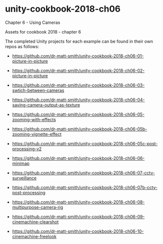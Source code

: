 # unity-cookbook-2018-ch06
Chapter 6 - Using Cameras


Assets for cookbook 2018 - chapter 6

The completed Unity projects for each example can be found in their own repos as follows:

- https://github.com/dr-matt-smith/unity-cookbook-2018-ch06-01-picture-in-picture

- https://github.com/dr-matt-smith/unity-cookbook-2018-ch06-02-picture-in-picture

- https://github.com/dr-matt-smith/unity-cookbook-2018-ch06-03-swtich-between-cameras

- https://github.com/dr-matt-smith/unity-cookbook-2018-ch06-04-saving-camera-output-as-texture

- https://github.com/dr-matt-smith/unity-cookbook-2018-ch06-05-zooming-with-effects
- https://github.com/dr-matt-smith/unity-cookbook-2018-ch06-05b-zooming-vignette-effect
- https://github.com/dr-matt-smith/unity-cookbook-2018-ch06-05c-post-processing-v2

- https://github.com/dr-matt-smith/unity-cookbook-2018-ch06-06-minimap

- https://github.com/dr-matt-smith/unity-cookbook-2018-ch06-07-cctv-surveillance
- https://github.com/dr-matt-smith/unity-cookbook-2018-ch06-07b-cctv-post-processing

- https://github.com/dr-matt-smith/unity-cookbook-2018-ch06-08-multipurpose-camera-rig

- https://github.com/dr-matt-smith/unity-cookbook-2018-ch06-09-cinemachine-clearshot

- https://github.com/dr-matt-smith/unity-cookbook-2018-ch06-10-cinemachine-freelook
